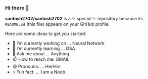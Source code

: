 ### Hi there 👋


**santosh2702/santosh2702** is a ✨ _special_ ✨ repository because its `README.md` (this file) appears on your GitHub profile.

Here are some ideas to get you started:

- 🔭 I’m currently working on ... Neural Network
- 🌱 I’m currently learning ... DSA
- 💬 Ask me about ... Anything
- 📫 How to reach me: GMAIL
- 😄 Pronouns: ... He/Him
- ⚡ Fun fact: ... I am a Noob

